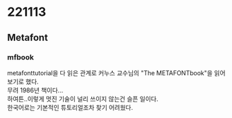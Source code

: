 # 221113
## Metafont
### mfbook
metafonttutorial을 다 읽은 관계로 커누스 교수님의 "The METAFONTbook"을 읽어보기로 했다.  
무려 1986년 책이다...  
하여튼..이렇게 멋진 기술이 널리 쓰이지 않는건 슬픈 일이다.  
한국어로는 기본적인 튜토리얼조차 찾기 어려웠다.  
